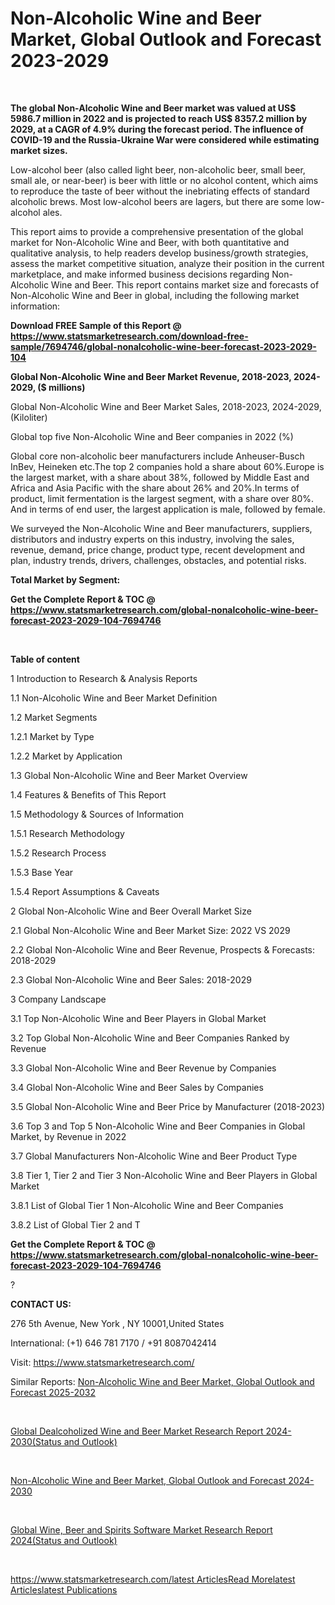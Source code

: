 <h1>Non-Alcoholic Wine and Beer Market, Global Outlook and Forecast 2023-2029</h1><br/><p><strong>The global Non-Alcoholic Wine and Beer market was valued at US$ 5986.7 million in 2022 and is projected to reach US$ 8357.2 million by 2029, at a <strong>CAGR</strong> of 4.9% during the forecast period. The influence of COVID-19 and the Russia-Ukraine War were considered while estimating market sizes.</strong></p>
 
 
 
 <p>Low-alcohol beer (also called light beer, non-alcoholic beer, small beer, small ale, or near-beer) is beer with little or no alcohol content, which aims to reproduce the taste of beer without the inebriating effects of standard alcoholic brews. Most low-alcohol beers are lagers, but there are some low-alcohol ales.</p>
 
 
 
 <p>This report aims to provide a comprehensive presentation of the global market for Non-Alcoholic Wine and Beer, with both quantitative and qualitative analysis, to help readers develop business/growth strategies, assess the market competitive situation, analyze their position in the current marketplace, and make informed business decisions regarding Non-Alcoholic Wine and Beer. This report contains market size and forecasts of Non-Alcoholic Wine and Beer in global, including the following market information:</p>
 
 
 
 <p><strong>Download FREE Sample of this Report @ <a href="https://www.statsmarketresearch.com/download-free-sample/7694746/global-nonalcoholic-wine-beer-forecast-2023-2029-104">https://www.statsmarketresearch.com/download-free-sample/7694746/global-nonalcoholic-wine-beer-forecast-2023-2029-104</a></strong></p>
 
 
 
 <p><strong>Global Non-Alcoholic Wine and Beer Market Revenue, 2018-2023, 2024-2029, ($ millions)</strong></p>
 
 
 
 <p>Global Non-Alcoholic Wine and Beer Market Sales, 2018-2023, 2024-2029, (Kiloliter)</p>
 
 
 
 <p>Global top five Non-Alcoholic Wine and Beer companies in 2022 (%)</p>
 
 
 
 <p>Global core non-alcoholic beer manufacturers include Anheuser-Busch InBev, Heineken etc.The top 2 companies hold a share about 60%.Europe is the largest market, with a share about 38%, followed by Middle East and Africa and Asia Pacific with the share about 26% and 20%.In terms of product, limit fermentation is the largest segment, with a share over 80%. And in terms of end user, the largest application is male, followed by female.</p>
 
 
 
 <p>We surveyed the Non-Alcoholic Wine and Beer manufacturers, suppliers, distributors and industry experts on this industry, involving the sales, revenue, demand, price change, product type, recent development and plan, industry trends, drivers, challenges, obstacles, and potential risks.</p>
 
 
 
 <p><strong>Total Market by Segment:</strong></p>
 
 
 
 <div><b>Get the Complete Report & TOC @ <a href="https://www.statsmarketresearch.com/global-nonalcoholic-wine-beer-forecast-2023-2029-104-7694746">https://www.statsmarketresearch.com/global-nonalcoholic-wine-beer-forecast-2023-2029-104-7694746</a></b></div>
 
 
 
 <p><br />
 
 <b>Table of content</b></p>
 
 
 
 <p>1 Introduction to Research & Analysis Reports<br />
 
 1.1 Non-Alcoholic Wine and Beer Market Definition<br />
 
 1.2 Market Segments<br />
 
 1.2.1 Market by Type<br />
 
 1.2.2 Market by Application<br />
 
 1.3 Global Non-Alcoholic Wine and Beer Market Overview<br />
 
 1.4 Features & Benefits of This Report<br />
 
 1.5 Methodology & Sources of Information<br />
 
 1.5.1 Research Methodology<br />
 
 1.5.2 Research Process<br />
 
 1.5.3 Base Year<br />
 
 1.5.4 Report Assumptions & Caveats<br />
 
 2 Global Non-Alcoholic Wine and Beer Overall Market Size<br />
 
 2.1 Global Non-Alcoholic Wine and Beer Market Size: 2022 VS 2029<br />
 
 2.2 Global Non-Alcoholic Wine and Beer Revenue, Prospects & Forecasts: 2018-2029<br />
 
 2.3 Global Non-Alcoholic Wine and Beer Sales: 2018-2029<br />
 
 3 Company Landscape<br />
 
 3.1 Top Non-Alcoholic Wine and Beer Players in Global Market<br />
 
 3.2 Top Global Non-Alcoholic Wine and Beer Companies Ranked by Revenue<br />
 
 3.3 Global Non-Alcoholic Wine and Beer Revenue by Companies<br />
 
 3.4 Global Non-Alcoholic Wine and Beer Sales by Companies<br />
 
 3.5 Global Non-Alcoholic Wine and Beer Price by Manufacturer (2018-2023)<br />
 
 3.6 Top 3 and Top 5 Non-Alcoholic Wine and Beer Companies in Global Market, by Revenue in 2022<br />
 
 3.7 Global Manufacturers Non-Alcoholic Wine and Beer Product Type<br />
 
 3.8 Tier 1, Tier 2 and Tier 3 Non-Alcoholic Wine and Beer Players in Global Market<br />
 
 3.8.1 List of Global Tier 1 Non-Alcoholic Wine and Beer Companies<br />
 
 3.8.2 List of Global Tier 2 and T</p>
 
 
 
 <div><b>Get the Complete Report & TOC @ <a href="https://www.statsmarketresearch.com/global-nonalcoholic-wine-beer-forecast-2023-2029-104-7694746">https://www.statsmarketresearch.com/global-nonalcoholic-wine-beer-forecast-2023-2029-104-7694746</a></b></div>
 
 
 
 <p>? </p>
 
 
 
 <p><b>CONTACT US:</b><br />
 
 276 5th Avenue, New York , NY 10001,United States<br />
 
 International: (+1) 646 781 7170 / +91 8087042414<br />
 
 Visit: <a href="https://www.statsmarketresearch.com/">https://www.statsmarketresearch.com/</a><br />
 
 Similar Reports: <a href="https://www.statsmarketresearch.com/global-nonalcoholic-wine-beer-forecast-2023-2029-104-7694746">Non-Alcoholic Wine and Beer Market, Global Outlook and Forecast 2025-2032</a><br />
 
 <br />
 
 <a href="https://www.statsmarketresearch.com/global-nonalcoholic-wine-beer-forecast-2023-2029-104-7694746">Global Dealcoholized Wine and Beer Market Research Report 2024-2030(Status and Outlook)</a><br />
 
 <br />
 
 <a href="https://www.statsmarketresearch.com/global-nonalcoholic-wine-beer-forecast-2023-2029-104-7694746">Non-Alcoholic Wine and Beer Market, Global Outlook and Forecast 2024-2030</a><br />
 
 <br />
 
 <a href="https://www.statsmarketresearch.com/global-nonalcoholic-wine-beer-forecast-2023-2029-104-7694746">Global Wine, Beer and Spirits Software Market Research Report 2024(Status and Outlook)</a><br />
 
 <br />
 
 <a href="https://gyeongbokgung.com">https://www.statsmarketresearch.com/</a><a href="https://hallyeomaritime.com">latest Articles</a><a href="https://jingwansa.com">Read More</a><a href="https://nguoiviet.jp/">latest Articles</a><a href="https://www.intelmarketresearch.com/">latest Publications</a></p>